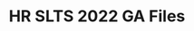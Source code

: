 ---
title: HR SLTS 2022 GA Files
redirect_to: https://drive.google.com/drive/folders/1E93TKfCJI47Ex2XpIFtWuwOeQSd5L_03?usp=sharing
redirect_from: 
  - /HRSLTSGAFiles
  - /hrsltsgafiles
---